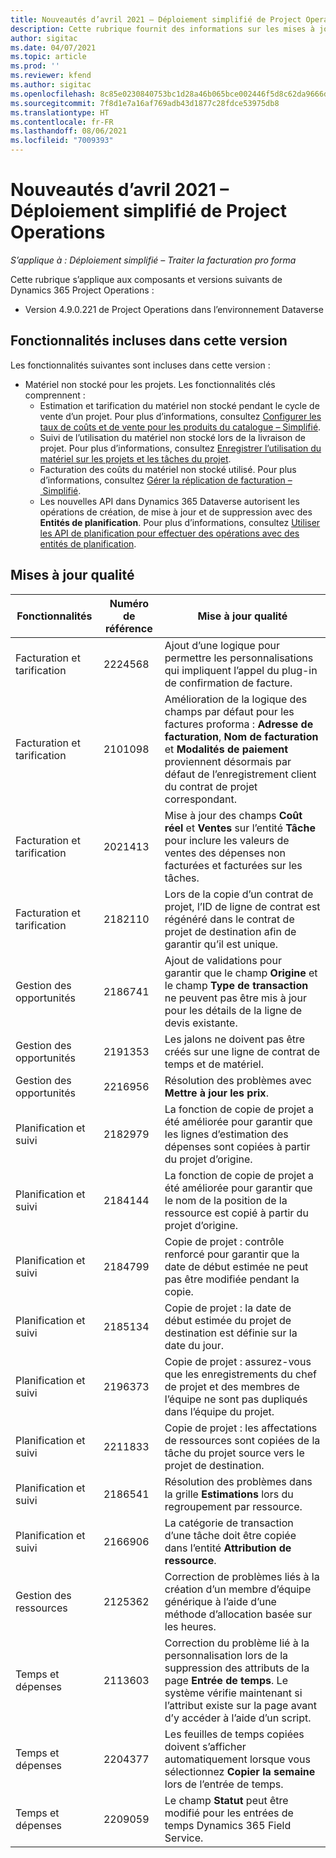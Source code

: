 ```yaml
---
title: Nouveautés d’avril 2021 – Déploiement simplifié de Project Operations
description: Cette rubrique fournit des informations sur les mises à jour de qualité disponibles dans la version d’avril 2021 du déploiement simplifié de Project Operations.
author: sigitac
ms.date: 04/07/2021
ms.topic: article
ms.prod: ''
ms.reviewer: kfend
ms.author: sigitac
ms.openlocfilehash: 8c85e0230840753bc1d28a46b065bce002446f5d8c62da9666d58bc9d2a68af8
ms.sourcegitcommit: 7f8d1e7a16af769adb43d1877c28fdce53975db8
ms.translationtype: HT
ms.contentlocale: fr-FR
ms.lasthandoff: 08/06/2021
ms.locfileid: "7009393"
---
```

# <a name="whats-new-april-2021---project-operations-lite-deployment"></a>Nouveautés d’avril 2021 – Déploiement simplifié de Project Operations

_S’applique à : Déploiement simplifié – Traiter la facturation pro forma_

Cette rubrique s’applique aux composants et versions suivants de Dynamics 365 Project Operations :

  - Version 4.9.0.221 de Project Operations dans l’environnement Dataverse 

## <a name="features-included-in-this-release"></a>Fonctionnalités incluses dans cette version

Les fonctionnalités suivantes sont incluses dans cette version :

- Matériel non stocké pour les projets. Les fonctionnalités clés comprennent :
  - Estimation et tarification du matériel non stocké pendant le cycle de vente d’un projet. Pour plus d’informations, consultez [Configurer les taux de coûts et de vente pour les produits du catalogue – Simplifié](../pricing-costing/set-up-cost-sales-rates-catalog-products.md).
  - Suivi de l’utilisation du matériel non stocké lors de la livraison de projet. Pour plus d’informations, consultez [Enregistrer l’utilisation du matériel sur les projets et les tâches du projet](../../material/material-usage-log.md).
  - Facturation des coûts du matériel non stocké utilisé. Pour plus d’informations, consultez [Gérer la réplication de facturation – Simplifié](../proforma-invoicing/manage-billing-backlog-sales.md#product-billing-backlog).
  - Les nouvelles API dans Dynamics 365 Dataverse autorisent les opérations de création, de mise à jour et de suppression avec des **Entités de planification**. Pour plus d’informations, consultez [Utiliser les API de planification pour effectuer des opérations avec des entités de planification](../../project-management/schedule-api-preview.md).

## <a name="quality-updates"></a>Mises à jour qualité

| **Fonctionnalités** | **Numéro de référence** | **Mise à jour qualité** |
| --- | --- | --- |
| Facturation et tarification | 2224568 | Ajout d’une logique pour permettre les personnalisations qui impliquent l’appel du plug-in de confirmation de facture. |
| Facturation et tarification | 2101098 | Amélioration de la logique des champs par défaut pour les factures proforma : **Adresse de facturation**, **Nom de facturation** et **Modalités de paiement** proviennent désormais par défaut de l’enregistrement client du contrat de projet correspondant. |
| Facturation et tarification | 2021413 | Mise à jour des champs **Coût réel** et **Ventes** sur l’entité **Tâche** pour inclure les valeurs de ventes des dépenses non facturées et facturées sur les tâches. |
| Facturation et tarification | 2182110 | Lors de la copie d’un contrat de projet, l’ID de ligne de contrat est régénéré dans le contrat de projet de destination afin de garantir qu’il est unique. |
| Gestion des opportunités | 2186741 | Ajout de validations pour garantir que le champ **Origine** et le champ **Type de transaction** ne peuvent pas être mis à jour pour les détails de la ligne de devis existante. |
| Gestion des opportunités | 2191353 | Les jalons ne doivent pas être créés sur une ligne de contrat de temps et de matériel. |
| Gestion des opportunités | 2216956 | Résolution des problèmes avec **Mettre à jour les prix**. |
| Planification et suivi | 2182979 | La fonction de copie de projet a été améliorée pour garantir que les lignes d’estimation des dépenses sont copiées à partir du projet d’origine. |
| Planification et suivi | 2184144 | La fonction de copie de projet a été améliorée pour garantir que le nom de la position de la ressource est copié à partir du projet d’origine. |
| Planification et suivi | 2184799 | Copie de projet : contrôle renforcé pour garantir que la date de début estimée ne peut pas être modifiée pendant la copie. |
| Planification et suivi | 2185134 | Copie de projet : la date de début estimée du projet de destination est définie sur la date du jour. |
| Planification et suivi | 2196373 | Copie de projet : assurez-vous que les enregistrements du chef de projet et des membres de l’équipe ne sont pas dupliqués dans l’équipe du projet. |
| Planification et suivi | 2211833 | Copie de projet : les affectations de ressources sont copiées de la tâche du projet source vers le projet de destination. |
| Planification et suivi | 2186541 | Résolution des problèmes dans la grille **Estimations** lors du regroupement par ressource. |
| Planification et suivi | 2166906 | La catégorie de transaction d’une tâche doit être copiée dans l’entité **Attribution de ressource**. |
| Gestion des ressources | 2125362 | Correction de problèmes liés à la création d’un membre d’équipe générique à l’aide d’une méthode d’allocation basée sur les heures. |
| Temps et dépenses | 2113603 | Correction du problème lié à la personnalisation lors de la suppression des attributs de la page **Entrée de temps**. Le système vérifie maintenant si l’attribut existe sur la page avant d’y accéder à l’aide d’un script. |
| Temps et dépenses | 2204377 | Les feuilles de temps copiées doivent s’afficher automatiquement lorsque vous sélectionnez **Copier la semaine** lors de l’entrée de temps. |
| Temps et dépenses | 2209059 | Le champ **Statut** peut être modifié pour les entrées de temps Dynamics 365 Field Service. |
